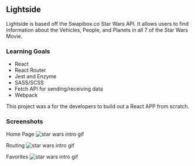## Lightside

Lightside is based off the Swapibox.co Star Wars API.  It allows users to find information about the
Vehicles, People, and Planets in all 7 of the Star Wars Movie.

### Learning Goals
- React 
- React Router
- Jest and Enzyme
- SASS/SCSS
- Fetch API for sending/receiving data
- Webpack

This project was a for the developers to build out a React APP from scratch.

### Screenshots

Home Page
<img src='./src/images/intro.gif' alt='star wars intro gif'>

Routing
<img src='./src/images/router.gif' alt='star wars intro gif'>

Favorites
<img src='./src/images/Favorites.gif' alt='star wars intro gif'>
